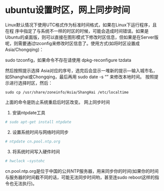 # ubuntu设置时区，网上同步时间

Linux默认情况下使用UTC格式作为标准时间格式，如果在Linux下运行程序，且在程 序中指定了与系统不一样的时区的时候，可能会造成时间错误。如果是Ubuntu的桌面版，则可以直接在图形模式下修改时区信息，但如果是在Server版 呢，则需要通过tzconfig来修改时区信息了。使用方式(如将时区设置成Asia/Chongqing)：

sudo tzconfig，如果命令不存在请使用 dpkg-reconfigure tzdata

然后按照提示选择 Asia对应的序号，选完后会显示一堆新的提示—输入城市名，如Shanghai或Chongqing，最后再用 sudo date -s “” 来修改本地时间。
按照提示进行选择时区，然后：
```
sudo cp /usr/share/zoneinfo/Asia/ShangHai /etc/localtime
```
上面的命令是防止系统重启后时区改变。
网上同步时间

1.  安装ntpdate工具
```bash
# sudo apt-get install ntpdate
```
2.  设置系统时间与网络时间同步
```bash
# ntpdate cn.pool.ntp.org
```
3.  将系统时间写入硬件时间
```bash
# hwclock –systohc
```
cn.pool.ntp.org是位于中国的公共NTP服务器，用来同步你的时间(如果你的时间与服务器的时间截不同的话，可能无法同步时间哟，甚至连sudo reboot这样的指令也无法执行)。